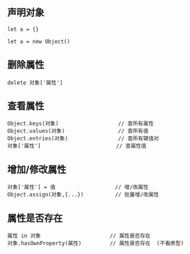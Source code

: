 ## 声明对象
```
let a = {}

let a = new Object()
```



## 删除属性
```
delete 对象['属性']
```



## 查看属性
```
Object.keys(对象)                   // 查所有属性
Object.values(对象)                 // 查所有值
Object.entries(对象)                // 查所有键值对
对象['属性']                        // 查属性值
```



## 增加/修改属性
```
对象['属性'] = 值                   // 增/改属性
Object.assign(对象,{...})          // 批量增/改属性
```



## 属性是否存在
```
属性 in 对象                      // 属性是否存在
对象.hasOwnProperty(属性)         // 属性是否存在  (不看原型)
```

